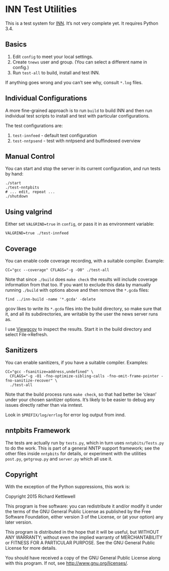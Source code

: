 INN Test Utilities
==================

This is a test system for
[INN](http://www.eyrie.org/~eagle/software/inn/).  It’s not very
complete yet.  It requires Python 3.4.

Basics
------

1. Edit `config` to meet your local settings.
2. Create `tnews` user and group.  (You can select a different name in
   config.)
3. Run `test-all` to build, install and test INN.

If anything goes wrong and you can’t see why, consult `*.log` files.

Individual Configurations
-------------------------

A more fine-grained approach is to run `build` to build INN and then
run individual test scripts to install and test with particular
configurations.

The test configurations are:

1. `test-innfeed` - default test configuration
2. `test-nntpsend` - test with nntpsend and buffindexed overview

Manual Control
--------------

You can start and stop the server in its current configuration, and
run tests by hand:

    ./start
    ./test-nntpbits
    # ... edit, repeat ...
    ./shutdown

Using valgrind
--------------

Either set `VALGRIND=true` in `config`, or pass it in as environment variable:

    VALGRIND=true ./test-innfeed

Coverage
--------

You can enable code coverage recording, with a suitable compiler.
Example:

    CC="gcc --coverage" CFLAGS="-g -O0" ./test-all

Note that since `./build` does `make check` the results will include
coverage information from that too.  If you want to exclude this data
by manually running `./build` with options above and then remove the
`*.gcda` files:

    find ../inn-build -name '*.gcda' -delete

gcov likes to write its `*.gcda` files into the build directory, so
make sure that it, and all its subdirectories, are writable by the
user the news server runs as.

I use [Viewgcov](https://github.com/ewxrjk/viewgcov) to inspect the
results.  Start it in the build directory and select File→Refresh.

Sanitizers
----------

You can enable sanitizers, if you have a suitable compiler.  Examples:

    CC="gcc -fsanitize=address,undefined" \
      CFLAGS="-g -O1 -fno-optimize-sibling-calls -fno-omit-frame-pointer -fno-sanitize-recover" \
      ./test-all

Note that the build process runs `make check`, so that had better be
‘clean’ under your chosen sanitizer options.  It’s likely to be easier
to debug any issues directly rather than via inntest.

Look in `$PREFIX/log/errlog` for error log output from innd.

nntpbits Framework
------------------

The tests are actually run by `tests.py`, which in turn uses
`nntpbits/Tests.py` to do the work.  This is part of a general NNTP
support framework; see the other files inside `nntpbits` for details,
or experiment with the utilities `post.py`, `getgroup.py` and
`server.py` which all use it.

Copyright
---------

With the exception of the Python suppressions, this work is:

Copyright 2015 Richard Kettlewell

This program is free software: you can redistribute it and/or modify
it under the terms of the GNU General Public License as published by
the Free Software Foundation, either version 3 of the License, or
(at your option) any later version.

This program is distributed in the hope that it will be useful,
but WITHOUT ANY WARRANTY; without even the implied warranty of
MERCHANTABILITY or FITNESS FOR A PARTICULAR PURPOSE.  See the
GNU General Public License for more details.

You should have received a copy of the GNU General Public License
along with this program.  If not, see <http://www.gnu.org/licenses/>.
